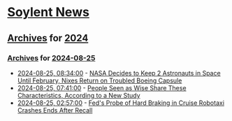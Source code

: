 # [Soylent News](../../../README.md)

## [Archives](../../index.md) for [2024](../index.md)

### [Archives](../../index.md) for [2024-08-25](index.md)

* [2024-08-25, 08:34:00](https://soylentnews.org/article.pl?sid=24/08/25/0827201&from=rss) - [NASA Decides to Keep 2 Astronauts in Space Until February, Nixes Return on Troubled Boeing Capsule](https://soylentnews.org/article.pl?sid=24/08/25/0827201&from=rss)
* [2024-08-25, 07:41:00](https://soylentnews.org/article.pl?sid=24/08/24/1326248&from=rss) - [People Seen as Wise Share These Characteristics, According to a New Study](https://soylentnews.org/article.pl?sid=24/08/24/1326248&from=rss)
* [2024-08-25, 02:57:00](https://soylentnews.org/article.pl?sid=24/08/24/139217&from=rss) - [Fed's Probe of Hard Braking in Cruise Robotaxi Crashes Ends After Recall](https://soylentnews.org/article.pl?sid=24/08/24/139217&from=rss)
